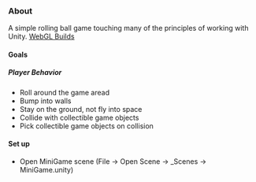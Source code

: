 ### About 
A simple rolling ball game touching many of the principles of working with Unity. [WebGL Builds](http://rdok.github.io/roll-a-ball/)
#### Goals
##### Player Behavior
- Roll around the game aread
- Bump into walls
- Stay on the ground, not fly into space
- Collide with collectible game objects
- Pick collectible game objects on collision

#### Set up
- Open MiniGame scene (File -> Open Scene -> _Scenes -> MiniGame.unity)
